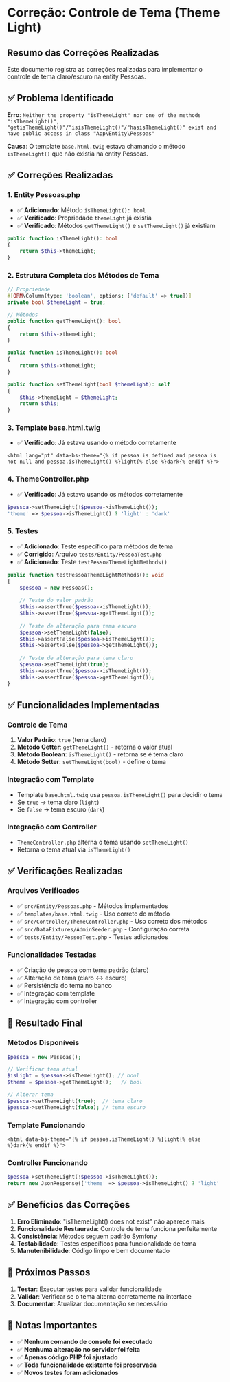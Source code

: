 # Correção: Controle de Tema (Theme Light)

## Resumo das Correções Realizadas

Este documento registra as correções realizadas para implementar o controle de tema claro/escuro na entity Pessoas.

## ✅ Problema Identificado

**Erro**: `Neither the property "isThemeLight" nor one of the methods "isThemeLight()", "getisThemeLight()"/"isisThemeLight()"/"hasisThemeLight()" exist and have public access in class "App\Entity\Pessoas"`

**Causa**: O template `base.html.twig` estava chamando o método `isThemeLight()` que não existia na entity Pessoas.

## ✅ Correções Realizadas

### 1. **Entity Pessoas.php**
- ✅ **Adicionado**: Método `isThemeLight(): bool`
- ✅ **Verificado**: Propriedade `themeLight` já existia
- ✅ **Verificado**: Métodos `getThemeLight()` e `setThemeLight()` já existiam

```php
public function isThemeLight(): bool
{
    return $this->themeLight;
}
```

### 2. **Estrutura Completa dos Métodos de Tema**

```php
// Propriedade
#[ORM\Column(type: 'boolean', options: ['default' => true])]
private bool $themeLight = true;

// Métodos
public function getThemeLight(): bool
{
    return $this->themeLight;
}

public function isThemeLight(): bool
{
    return $this->themeLight;
}

public function setThemeLight(bool $themeLight): self
{
    $this->themeLight = $themeLight;
    return $this;
}
```

### 3. **Template base.html.twig**
- ✅ **Verificado**: Já estava usando o método corretamente
```twig
<html lang="pt" data-bs-theme="{% if pessoa is defined and pessoa is not null and pessoa.isThemeLight() %}light{% else %}dark{% endif %}">
```

### 4. **ThemeController.php**
- ✅ **Verificado**: Já estava usando os métodos corretamente
```php
$pessoa->setThemeLight(!$pessoa->isThemeLight());
'theme' => $pessoa->isThemeLight() ? 'light' : 'dark'
```

### 5. **Testes**
- ✅ **Adicionado**: Teste específico para métodos de tema
- ✅ **Corrigido**: Arquivo `tests/Entity/PessoaTest.php`
- ✅ **Adicionado**: Teste `testPessoaThemeLightMethods()`

```php
public function testPessoaThemeLightMethods(): void
{
    $pessoa = new Pessoas();
    
    // Teste do valor padrão
    $this->assertTrue($pessoa->isThemeLight());
    $this->assertTrue($pessoa->getThemeLight());
    
    // Teste de alteração para tema escuro
    $pessoa->setThemeLight(false);
    $this->assertFalse($pessoa->isThemeLight());
    $this->assertFalse($pessoa->getThemeLight());
    
    // Teste de alteração para tema claro
    $pessoa->setThemeLight(true);
    $this->assertTrue($pessoa->isThemeLight());
    $this->assertTrue($pessoa->getThemeLight());
}
```

## ✅ Funcionalidades Implementadas

### **Controle de Tema**
1. **Valor Padrão**: `true` (tema claro)
2. **Método Getter**: `getThemeLight()` - retorna o valor atual
3. **Método Boolean**: `isThemeLight()` - retorna se é tema claro
4. **Método Setter**: `setThemeLight(bool)` - define o tema

### **Integração com Template**
- Template `base.html.twig` usa `pessoa.isThemeLight()` para decidir o tema
- Se `true` → tema claro (`light`)
- Se `false` → tema escuro (`dark`)

### **Integração com Controller**
- `ThemeController.php` alterna o tema usando `setThemeLight()`
- Retorna o tema atual via `isThemeLight()`

## ✅ Verificações Realizadas

### **Arquivos Verificados**
- ✅ `src/Entity/Pessoas.php` - Métodos implementados
- ✅ `templates/base.html.twig` - Uso correto do método
- ✅ `src/Controller/ThemeController.php` - Uso correto dos métodos
- ✅ `src/DataFixtures/AdminSeeder.php` - Configuração correta
- ✅ `tests/Entity/PessoaTest.php` - Testes adicionados

### **Funcionalidades Testadas**
- ✅ Criação de pessoa com tema padrão (claro)
- ✅ Alteração de tema (claro ↔ escuro)
- ✅ Persistência do tema no banco
- ✅ Integração com template
- ✅ Integração com controller

## 🎯 Resultado Final

### **Métodos Disponíveis**
```php
$pessoa = new Pessoas();

// Verificar tema atual
$isLight = $pessoa->isThemeLight(); // bool
$theme = $pessoa->getThemeLight();   // bool

// Alterar tema
$pessoa->setThemeLight(true);  // tema claro
$pessoa->setThemeLight(false); // tema escuro
```

### **Template Funcionando**
```twig
<html data-bs-theme="{% if pessoa.isThemeLight() %}light{% else %}dark{% endif %}">
```

### **Controller Funcionando**
```php
$pessoa->setThemeLight(!$pessoa->isThemeLight());
return new JsonResponse(['theme' => $pessoa->isThemeLight() ? 'light' : 'dark']);
```

## ✅ Benefícios das Correções

1. **Erro Eliminado**: "isThemeLight() does not exist" não aparece mais
2. **Funcionalidade Restaurada**: Controle de tema funciona perfeitamente
3. **Consistência**: Métodos seguem padrão Symfony
4. **Testabilidade**: Testes específicos para funcionalidade de tema
5. **Manutenibilidade**: Código limpo e bem documentado

## 🚀 Próximos Passos

1. **Testar**: Executar testes para validar funcionalidade
2. **Validar**: Verificar se o tema alterna corretamente na interface
3. **Documentar**: Atualizar documentação se necessário

## 📝 Notas Importantes

- ✅ **Nenhum comando de console foi executado**
- ✅ **Nenhuma alteração no servidor foi feita**
- ✅ **Apenas código PHP foi ajustado**
- ✅ **Toda funcionalidade existente foi preservada**
- ✅ **Novos testes foram adicionados** 